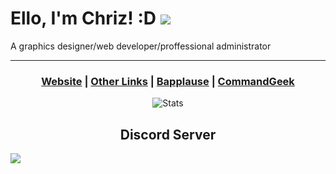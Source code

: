 <!-- <p align="center"><img src="https://chriz.shx.gg/58BhK9HHa.png" alt="logo"></p> -->

<h1>Ello, I'm Chriz! :D <img src="https://img.chrizftw.cf/r/CFTW_transparent_28x28.png"> </h1>
A graphics designer/web developer/proffessional administrator

-----------

<h3 align="center"> <a href="https://chrizftw.cf">Website</a> | <a href="https://chrizftw.cf/links">Other Links</a> | <a href="https://bapplause.xyz">Bapplause</a> | <a href="https://commandgeek.com">CommandGeek</a>
</h3>

<!-- ![Chriz's GitHub stats](https://github-readme-stats.vercel.app/api?username=Chrizxz&show_icons=true&theme=synthwave&hide_border)-->

<p align="center"><img src="https://github-readme-stats.vercel.app/api?username=Chrizxz&show_icons=true&theme=synthwave&hide_border" alt="Stats"></p>


<!--
#### - [Website](https://chrizftw.cf)
#### - [Other Links](https://chrizftw.cf/links)
#### - [Bapplause](https://bapplause.xyz)
#### - [CommandGeek](https://commandgeek.com)
-->

<h2 align="center">Discord Server</h2>

<a href="dsc.gg/chriz" align="center" title="Discord server invite" alt="Discord server invite">
			<img src="https://discord.com/api/guilds/792898425376079913/embed.png?style=banner2"/> </a>

